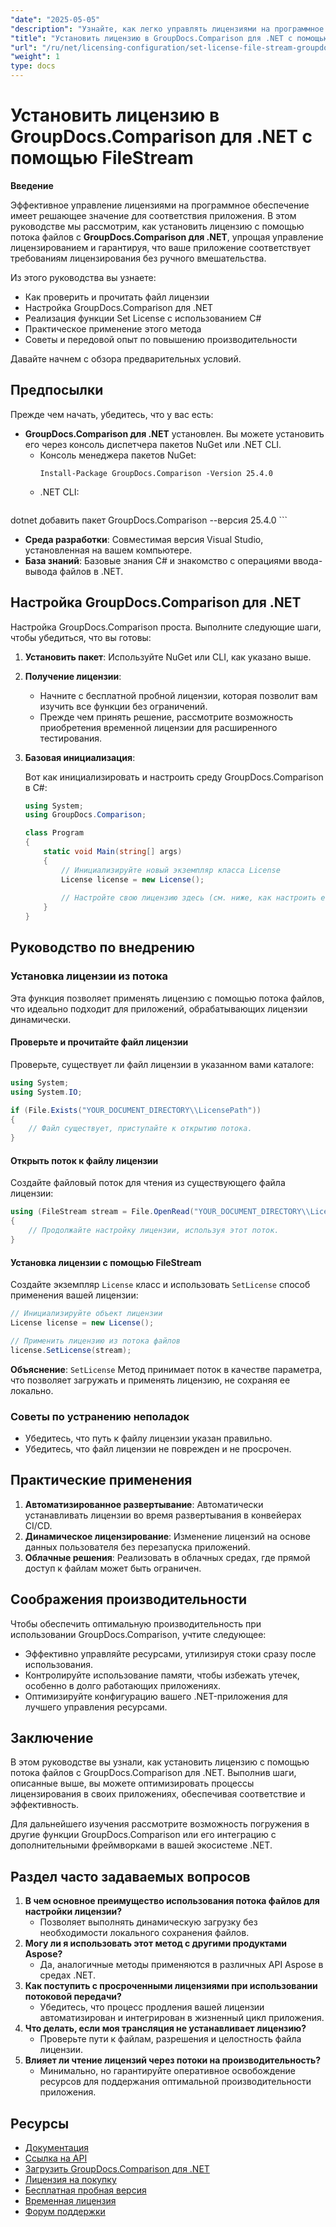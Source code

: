 ```yaml
---
"date": "2025-05-05"
"description": "Узнайте, как легко управлять лицензиями на программное обеспечение с помощью GroupDocs.Comparison для .NET с использованием потоков файлов. В этом руководстве приведены примеры кода и передовые практики."
"title": "Установить лицензию в GroupDocs.Comparison для .NET с помощью FileStream"
"url": "/ru/net/licensing-configuration/set-license-file-stream-groupdocs-comparison-dotnet/"
"weight": 1
type: docs
---
```

# Установить лицензию в GroupDocs.Comparison для .NET с помощью FileStream

**Введение**

Эффективное управление лицензиями на программное обеспечение имеет решающее значение для соответствия приложения. В этом руководстве мы рассмотрим, как установить лицензию с помощью потока файлов с **GroupDocs.Comparison для .NET**, упрощая управление лицензированием и гарантируя, что ваше приложение соответствует требованиям лицензирования без ручного вмешательства.

Из этого руководства вы узнаете:
- Как проверить и прочитать файл лицензии
- Настройка GroupDocs.Comparison для .NET
- Реализация функции Set License с использованием C#
- Практическое применение этого метода
- Советы и передовой опыт по повышению производительности

Давайте начнем с обзора предварительных условий.

## Предпосылки

Прежде чем начать, убедитесь, что у вас есть:
- **GroupDocs.Comparison для .NET** установлен. Вы можете установить его через консоль диспетчера пакетов NuGet или .NET CLI.
  - Консоль менеджера пакетов NuGet:
    ```shell
    Install-Package GroupDocs.Comparison -Version 25.4.0
    ```
  - .NET CLI:
    ```bash
dotnet добавить пакет GroupDocs.Comparison --версия 25.4.0
    ```
- **Среда разработки**: Совместимая версия Visual Studio, установленная на вашем компьютере.
- **База знаний**: Базовые знания C# и знакомство с операциями ввода-вывода файлов в .NET.

## Настройка GroupDocs.Comparison для .NET

Настройка GroupDocs.Comparison проста. Выполните следующие шаги, чтобы убедиться, что вы готовы:

1. **Установить пакет**: Используйте NuGet или CLI, как указано выше.
2. **Получение лицензии**:
   - Начните с бесплатной пробной лицензии, которая позволит вам изучить все функции без ограничений.
   - Прежде чем принять решение, рассмотрите возможность приобретения временной лицензии для расширенного тестирования.
3. **Базовая инициализация**:

    Вот как инициализировать и настроить среду GroupDocs.Comparison в C#:

    ```csharp
    using System;
    using GroupDocs.Comparison;

    class Program
    {
        static void Main(string[] args)
        {
            // Инициализируйте новый экземпляр класса License
            License license = new License();
            
            // Настройте свою лицензию здесь (см. ниже, как настроить ее из потока)
        }
    }
    ```

## Руководство по внедрению

### Установка лицензии из потока

Эта функция позволяет применять лицензию с помощью потока файлов, что идеально подходит для приложений, обрабатывающих лицензии динамически.

#### Проверьте и прочитайте файл лицензии

Проверьте, существует ли файл лицензии в указанном вами каталоге:

```csharp
using System;
using System.IO;

if (File.Exists("YOUR_DOCUMENT_DIRECTORY\\LicensePath"))
{
    // Файл существует, приступайте к открытию потока.
}
```

#### Открыть поток к файлу лицензии

Создайте файловый поток для чтения из существующего файла лицензии:

```csharp
using (FileStream stream = File.OpenRead("YOUR_DOCUMENT_DIRECTORY\\LicensePath"))
{
    // Продолжайте настройку лицензии, используя этот поток.
}
```

#### Установка лицензии с помощью FileStream

Создайте экземпляр `License` класс и использовать `SetLicense` способ применения вашей лицензии:

```csharp
// Инициализируйте объект лицензии
License license = new License();

// Применить лицензию из потока файлов
license.SetLicense(stream);
```

**Объяснение**: `SetLicense` Метод принимает поток в качестве параметра, что позволяет загружать и применять лицензию, не сохраняя ее локально.

### Советы по устранению неполадок

- Убедитесь, что путь к файлу лицензии указан правильно.
- Убедитесь, что файл лицензии не поврежден и не просрочен.

## Практические применения

1. **Автоматизированное развертывание**: Автоматически устанавливать лицензии во время развертывания в конвейерах CI/CD.
2. **Динамическое лицензирование**: Изменение лицензий на основе данных пользователя без перезапуска приложений.
3. **Облачные решения**: Реализовать в облачных средах, где прямой доступ к файлам может быть ограничен.

## Соображения производительности

Чтобы обеспечить оптимальную производительность при использовании GroupDocs.Comparison, учтите следующее:
- Эффективно управляйте ресурсами, утилизируя стоки сразу после использования.
- Контролируйте использование памяти, чтобы избежать утечек, особенно в долго работающих приложениях.
- Оптимизируйте конфигурацию вашего .NET-приложения для лучшего управления ресурсами.

## Заключение

В этом руководстве вы узнали, как установить лицензию с помощью потока файлов с GroupDocs.Comparison для .NET. Выполнив шаги, описанные выше, вы можете оптимизировать процессы лицензирования в своих приложениях, обеспечивая соответствие и эффективность.

Для дальнейшего изучения рассмотрите возможность погружения в другие функции GroupDocs.Comparison или его интеграцию с дополнительными фреймворками в вашей экосистеме .NET.

## Раздел часто задаваемых вопросов

1. **В чем основное преимущество использования потока файлов для настройки лицензии?**
   - Позволяет выполнять динамическую загрузку без необходимости локального сохранения файлов.
2. **Могу ли я использовать этот метод с другими продуктами Aspose?**
   - Да, аналогичные методы применяются в различных API Aspose в средах .NET.
3. **Как поступить с просроченными лицензиями при использовании потоковой передачи?**
   - Убедитесь, что процесс продления вашей лицензии автоматизирован и интегрирован в жизненный цикл приложения.
4. **Что делать, если моя трансляция не устанавливает лицензию?**
   - Проверьте пути к файлам, разрешения и целостность файла лицензии.
5. **Влияет ли чтение лицензий через потоки на производительность?**
   - Минимально, но гарантируйте оперативное освобождение ресурсов для поддержания оптимальной производительности приложения.

## Ресурсы

- [Документация](https://docs.groupdocs.com/comparison/net/)
- [Ссылка на API](https://reference.groupdocs.com/comparison/net/)
- [Загрузить GroupDocs.Comparison для .NET](https://releases.groupdocs.com/comparison/net/)
- [Лицензия на покупку](https://purchase.groupdocs.com/buy)
- [Бесплатная пробная версия](https://releases.groupdocs.com/comparison/net/)
- [Временная лицензия](https://purchase.groupdocs.com/temporary-license/)
- [Форум поддержки](https://forum.groupdocs.com/c/comparison/)